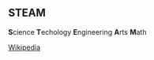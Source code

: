 ## STEAM

**S**cience
**T**echology
**E**ngineering
**A**rts
**M**ath

[Wikipedia](https://en.wikipedia.org/wiki/STEAM_fields)
